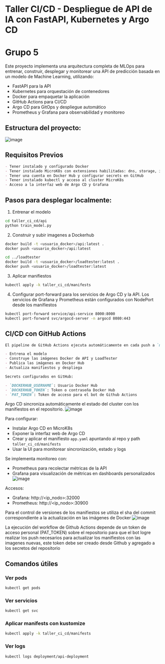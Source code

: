 # Taller CI/CD - Despliegue de API de IA con FastAPI, Kubernetes y Argo CD
# Grupo 5

Este proyecto implementa una arquitectura completa de MLOps para entrenar, construir, desplegar y monitorear una API de predicción basada en un modelo de Machine Learning, utilizando:

- FastAPI para la API
- Kubernetes para orquestación de contenedores
- Docker para empaquetar la aplicación
- GitHub Actions para CI/CD
- Argo CD para GitOps y despliegue automático
- Prometheus y Grafana para observabilidad y monitoreo

## Estructura del proyecto:

![image](https://github.com/user-attachments/assets/a1109072-f85b-4cb8-8696-ecf80e794d55)

## Requisitos Previos

```markdown
- Tener instalado y configurado Docker
- Tener instalado MicroK8s con extensiones habilitadas: dns, storage, ingress, prometheus
- Tener una cuenta en Docker Hub y configurar secrets en GitHub
- Tener instalado kubectl y acceso al cluster MicroK8s
- Acceso a la interfaz web de Argo CD y Grafana

```
## Pasos para desplegar localmente:

1. Entrenar el modelo

```bash
cd taller_ci_cd/api
python train_model.py
```

2. Construir y subir imagenes a Dockerhub
```bash
docker build -t <usuario_docker>/api:latest .
docker push <usuario_docker>/api:latest

cd ../loadtester
docker build -t <usuario_docker>/loadtester:latest .
docker push <usuario_docker>/loadtester:latest
```

3. Aplicar manifiestos
```bash
kubectl apply -k taller_ci_cd/manifests
```

4. Configurar port-forward para los servicios de Argo CD y la API.
   Los servicios de Grafana y Prometheus están configurados con NodePort desde los manifiestos
```bash
kubectl port-forward service/api-service 8000:8000
kubectl port-forward svc/argocd-server -n argocd 8080:443
```

## CI/CD con GitHub Actions

```markdown
El pipeline de GitHub Actions ejecuta automáticamente en cada push a `main`:

- Entrena el modelo
- Construye las imágenes Docker de API y LoadTester
- Publica las imágenes en Docker Hub
- Actualiza manifiestos y despliega

Secrets configurados en GitHub:

- `DOCKERHUB_USERNAME`: Usuario Docker Hub
- `DOCKERHUB_TOKEN`: Token o contraseña Docker Hub
- `PAT_TOKEN`: Token de acceso para el bot de Github Actions
```

Argo CD sincroniza automáticamente el estado del cluster con los manifiestos en el repositorio.
![image](https://github.com/user-attachments/assets/5c1ce12c-e2a9-42ed-b786-0d8f92492bd4)

Para configurar:

- Instalar Argo CD en MicroK8s
- Exponer la interfaz web de Argo CD
- Crear y aplicar el manifiesto `app.yaml` apuntando al repo y path `taller_ci_cd/manifests`
- Usar la UI para monitorear sincronización, estado y logs

Se implementa monitoreo con:

- Prometheus para recolectar métricas de la API
- Grafana para visualización de métricas en dashboards personalizados
![image](https://github.com/user-attachments/assets/a895eb0e-c0e5-40dc-979f-4e1d4c296455)

Accesos:

- Grafana: http://<ip_nodo>:32000
- Prometheus: http://<ip_nodo>:30900

Para el control de versiones de los manifiestos se utiliza el sha del commit correspondiente a la actualización en las imágenes de Docker
![image](https://github.com/user-attachments/assets/698e6d5c-29c3-49bd-8603-82cd7f74eb77)

La ejecución del workflow de Github Actions depende de un token de acceso personal (PAT_TOKEN) sobre el repositorio para que el bot logre realizar los push necesarios para actualizar los manifiestos con las imagenes nuevas, este token debe ser creado desde Github y agregado a los secretos del repositorio

## Comandos útiles
### Ver pods
```bash
kubectl get pods
```

### Ver servicios
```bash
kubectl get svc
```

### Aplicar manifests con kustomize
```bash
kubectl apply -k taller_ci_cd/manifests
```

### Ver logs
```bash
kubectl logs deployment/api-deployment
```
